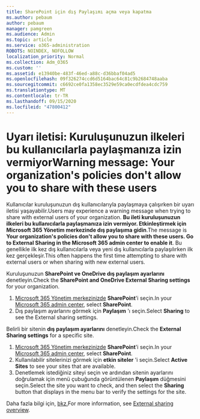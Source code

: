 ```yaml
---
title: SharePoint için dış Paylaşımı açma veya kapatma
ms.author: pebaum
author: pebaum
manager: pamgreen
ms.audience: Admin
ms.topic: article
ms.service: o365-administration
ROBOTS: NOINDEX, NOFOLLOW
localization_priority: Normal
ms.collection: Adm_O365
ms.custom: ''
ms.assetid: e13940be-483f-46ed-a88c-d36bbaf04ad5
ms.openlocfilehash: 09f326274ccd6d5164bac64c81c9b2684748aaba
ms.sourcegitcommit: c6692ce0fa1358ec3529e59ca0ecdfdea4cdc759
ms.translationtype: MT
ms.contentlocale: tr-TR
ms.lasthandoff: 09/15/2020
ms.locfileid: "47800412"
---
```

# <a name="warning-message-your-organizations-policies-dont-allow-you-to-share-with-these-users"></a><span data-ttu-id="52e18-102">Uyarı iletisi: Kuruluşunuzun ilkeleri bu kullanıcılarla paylaşmanıza izin vermiyor</span><span class="sxs-lookup"><span data-stu-id="52e18-102">Warning message: Your organization's policies don't allow you to share with these users</span></span>

<span data-ttu-id="52e18-103">Kullanıcılar kuruluşunuzun dış kullanıcılarıyla paylaşmaya çalışırken bir uyarı iletisi yaşayabilir.</span><span class="sxs-lookup"><span data-stu-id="52e18-103">Users may experience a warning message when trying to share with external users of your organization.</span></span> <span data-ttu-id="52e18-104">**Bu ileti kuruluşunuzun ilkeleri bu kullanıcılarla paylaşmanıza izin vermiyor. Etkinleştirmek için Microsoft 365 Yönetim merkezinde dış paylaşıma gidin**.</span><span class="sxs-lookup"><span data-stu-id="52e18-104">The message is **Your organization's policies don't allow you to share with these users. Go to External Sharing in the Microsoft 365 admin center to enable it**.</span></span> <span data-ttu-id="52e18-105">Bu genellikle ilk kez dış kullanıcılarla veya yeni dış kullanıcılarla paylaşılırken ilk kez gerçekleşir.</span><span class="sxs-lookup"><span data-stu-id="52e18-105">This often happens the first time attempting to share with external users or when sharing with new external users.</span></span>

<span data-ttu-id="52e18-106">Kuruluşunuzun **SharePoint ve OneDrive dış paylaşım ayarlarını** denetleyin.</span><span class="sxs-lookup"><span data-stu-id="52e18-106">Check the **SharePoint and OneDrive External Sharing settings** for your organization.</span></span>

1. <span data-ttu-id="52e18-107">[Microsoft 365 Yönetim merkezinizde](https://admin.microsoft.com/AdminPortal/Home#/homepage">https://admin.microsoft.com/) **SharePoint**'i seçin.</span><span class="sxs-lookup"><span data-stu-id="52e18-107">In your [Microsoft 365 admin center](https://admin.microsoft.com/AdminPortal/Home#/homepage">https://admin.microsoft.com/), select **SharePoint**.</span></span>
3. <span data-ttu-id="52e18-108">Dış paylaşım ayarlarını görmek için **Paylaşım** 'ı seçin.</span><span class="sxs-lookup"><span data-stu-id="52e18-108">Select **Sharing** to see the External sharing settings.</span></span>

<span data-ttu-id="52e18-109">Belirli bir sitenin **dış paylaşım ayarlarını** denetleyin.</span><span class="sxs-lookup"><span data-stu-id="52e18-109">Check the **External Sharing settings** for a specific site.</span></span>

1. <span data-ttu-id="52e18-110">[Microsoft 365 Yönetim merkezinizde](https://admin.microsoft.com/AdminPortal/Home#/homepage">https://admin.microsoft.com/) **SharePoint**'i seçin.</span><span class="sxs-lookup"><span data-stu-id="52e18-110">In your [Microsoft 365 admin center](https://admin.microsoft.com/AdminPortal/Home#/homepage">https://admin.microsoft.com/), select **SharePoint**.</span></span>
2. <span data-ttu-id="52e18-111">Kullanılabilir sitelerinizi görmek için **etkin siteler** 'i seçin.</span><span class="sxs-lookup"><span data-stu-id="52e18-111">Select **Active Sites** to see your sites that are available.</span></span>
3. <span data-ttu-id="52e18-112">Denetlemek istediğiniz siteyi seçin ve ardından sitenin ayarlarını doğrulamak için menü çubuğunda görüntülenen **Paylaşım** düğmesini seçin.</span><span class="sxs-lookup"><span data-stu-id="52e18-112">Select the site you want to check, and then select the **Sharing** button that displays in the menu bar to verify the settings for the site.</span></span>

<span data-ttu-id="52e18-113">Daha fazla bilgi için, [bkz.](https://docs.microsoft.com/sharepoint/external-sharing-overview)</span><span class="sxs-lookup"><span data-stu-id="52e18-113">For more information, see [External sharing overview](https://docs.microsoft.com/sharepoint/external-sharing-overview).</span></span>